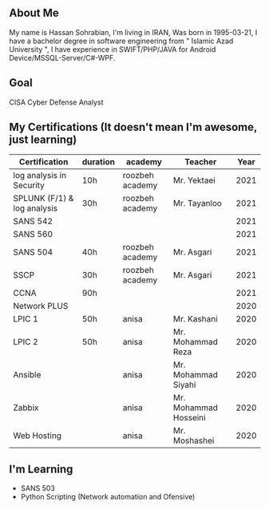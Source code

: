 ## About Me
My name is Hassan Sohrabian, I'm living in IRAN, Was born in 1995-03-21, I have a bachelor degree in software engineering from " Islamic Azad University ", I have experience in SWIFT/PHP/JAVA for Android Device/MSSQL-Server/C#-WPF.


## Goal 
CISA Cyber Defense Analyst

## My Certifications (It doesn't mean I'm awesome, just learning)
| Certification | duration | academy |Teacher| Year |
|---------------|-------|---------|-------|------|
| log analysis in Security  |   10h    | roozbeh academy       | Mr. Yektaei | 2021 |
| SPLUNK (F/1) & log analysis  |  30h     | roozbeh academy       | Mr. Tayanloo | 2021 |
| SANS 542      |       |         | | 2021 |
| SANS 560      |       |         | | 2021 |
| SANS 504      |  40h   | roozbeh academy       |Mr. Asgari| 2021 |
| SSCP          |  30h   | roozbeh academy        |Mr. Asgari | 2021 |
| CCNA          |   90h    |         | | 2021 |
| Network PLUS  |       |         | | 2020 |
| LPIC 1        | 50h |  anisa        |Mr. Kashani| 2020 |
| LPIC 2        | 50h |  anisa       |Mr. Mohammad Reza | 2020 |
| Ansible       |  |  anisa       |Mr. Mohammad Siyahi| 2020 |
| Zabbix        |  |  anisa       |Mr. Mohammad Hosseini | 2020 |
| Web Hosting   |  |  anisa       |Mr. Moshashei| 2020 |

## I'm Learning
- SANS 503
- Python Scripting (Network automation and Ofensive)

<!---
Sohrabian/Sohrabian is a ✨ special ✨ repository because its `README.md` (this file) appears on your GitHub profile.
You can click the Preview link to take a look at your changes.
--->

